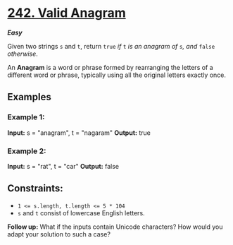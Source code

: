 # [242. Valid Anagram](https://leetcode.com/problems/valid-anagram/)

***Easy***

Given two strings `s` and `t`, return `true` _if_ `t` _is an anagram of_ `s`_, and_ `false` _otherwise_.

An **Anagram** is a word or phrase formed by rearranging the letters of a different word or phrase, typically using all the original letters exactly once.

## Examples
### **Example 1:**

**Input:** s = "anagram", t = "nagaram"
**Output:** true

### **Example 2:**

**Input:** s = "rat", t = "car"
**Output:** false

## **Constraints:**

- `1 <= s.length, t.length <= 5 * 104`
- `s` and `t` consist of lowercase English letters.

**Follow up:** What if the inputs contain Unicode characters? How would you adapt your solution to such a case?
